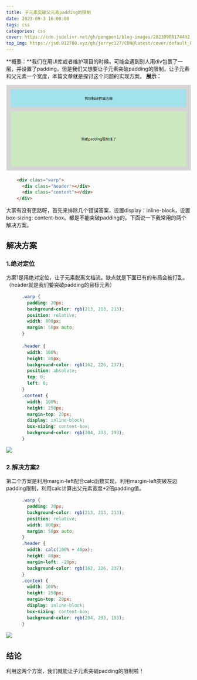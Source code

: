 ```yaml
---
title: 子元素突破父元素padding的限制
date: 2023-09-3 16:00:00
tags: css
categories: css
cover: https://cdn.jsdelivr.net/gh/pengpen1/blog-images/20230908174402.png
top_img: https://jsd.012700.xyz/gh/jerryc127/CDN@latest/cover/default_bg.png
---
```

**概要：**我们在用UI库或者维护项目的时候，可能会遇到别人用div包裹了一层，并设置了padding，但是我们又想要让子元素突破padding的限制，让子元素和父元素一个宽度，本篇文章就是探讨这个问题的实现方案。
**展示：**

![](https://raw.githubusercontent.com/pengpen1/blog-images/main/20230908173722.png)

```html
    <div class="warp">
      <div class="header"></div>
      <div class="content"></div>
    </div>
```

 大家有没有思路呀，首先来排除几个错误答案，设置display：inline-block，设置box-sizing: content-box。都是不能突破padding的。下面说一下我常用的两个解决方案。

## 解决方案

### 1.绝对定位

方案1是用绝对定位，让子元素脱离文档流。缺点就是下面已有的布局会被打乱。（header就是我们要突破padding的目标元素）

```css
      .warp {
        padding: 20px;
        background-color: rgb(213, 213, 213);
        position: relative;
        width: 800px;
        margin: 50px auto;
      }
 
      .header {
        width: 100%;
        height: 80px;
        background-color: rgb(162, 226, 237);
        position: absolute;
        top: 0;
        left: 0;
      }
      .content {
        width: 100%;
        height: 250px;
        margin-top: 20px;
        display: inline-block;
        box-sizing: content-box;
        background-color: rgb(204, 233, 193);
      }
```

![](https://cdn.jsdelivr.net/gh/pengpen1/blog-images/20230908174514.png)

### 2.解决方案2

第二个方案是利用margin-left配合calc函数实现，利用margin-left突破左边padding限制，利用calc计算出父元素宽度+2倍padding值。

```css
      .warp {
        padding: 20px;
        background-color: rgb(213, 213, 213);
        position: relative;
        width: 800px;
        margin: 50px auto;
      }
      .header {
        width: calc(100% + 40px);
        height: 80px;
        margin-left: -20px;
        background-color: rgb(162, 226, 237);
      }
      .content {
        width: 100%;
        height: 250px;
        margin-top: 20px;
        display: inline-block;
        box-sizing: content-box;
        background-color: rgb(204, 233, 193);
      }
```

![](https://cdn.jsdelivr.net/gh/pengpen1/blog-images/20230908174402.png)

## 结论

利用这两个方案，我们就能让子元素突破padding的限制啦！


